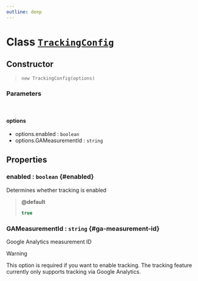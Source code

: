 ```yaml
---
outline: deep
---
```


# Class [`TrackingConfig`](https://github.com/prozilla-os/ProzillaOS/blob/main/packages/core/src/features/system/configs/trackingConfig.ts)

## Constructor

> `new TrackingConfig(options)`

### Parameters

<br>

#### options

- options.enabled : `boolean`
- options.GAMeasurementId : `string`

## Properties

### enabled : `boolean` {#enabled}

Determines whether tracking is enabled

> **@default**
>
> ```ts
> true
> ```

### GAMeasurementId : `string` {#ga-measurement-id}

Google Analytics measurement ID

> [!WARNING]
> This option is required if you want to enable tracking. The tracking feature currently only supports tracking via Google Analytics.
